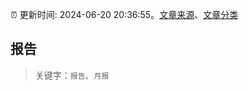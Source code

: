 :alarm_clock: 更新时间: 2024-06-20 20:36:55。[文章来源](/README.md)、[文章分类](/TAGS.md)

## 报告


> 关键字：`报告`、`月报`



